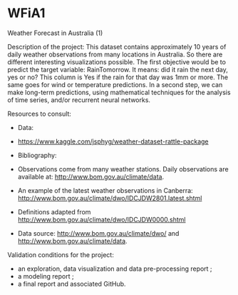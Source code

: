 # WFiA1
Weather Forecast in Australia (1)

Description of the project:
This dataset contains approximately 10 years of daily weather observations from many locations in Australia.
So there are different interesting visualizations possible.
The first objective would be to predict the target variable: RainTomorrow. It means: did it rain the next day, yes or no? This column is Yes if the rain for that day was 1mm or more.
The same goes for wind or temperature predictions.
In a second step, we can make long-term predictions, using mathematical techniques for the analysis of time series, and/or recurrent neural networks.

Resources to consult:
-	Data:
-	https://www.kaggle.com/jsphyg/weather-dataset-rattle-package 

-	Bibliography:
-	Observations come from many weather stations. Daily observations are available at: http://www.bom.gov.au/climate/data. 
-	An example of the latest weather observations in Canberra: http://www.bom.gov.au/climate/dwo/IDCJDW2801.latest.shtml
-	Definitions adapted from http://www.bom.gov.au/climate/dwo/IDCJDW0000.shtml
-	Data source: http://www.bom.gov.au/climate/dwo/ and http://www.bom.gov.au/climate/data. 

Validation conditions for the project: 
-	an exploration, data visualization and data pre-processing report ;
-	a modeling report ; 
-	a final report and associated GitHub.
